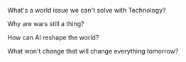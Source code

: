 What's a world issue we can't solve with Technology?

Why are wars still a thing?

How can AI reshape the world?

What won't change that will change everything tomorrow?